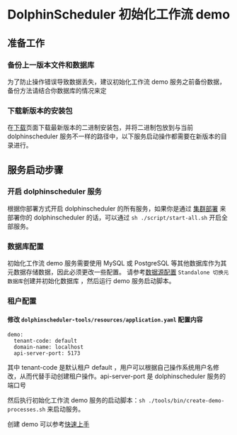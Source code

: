 # DolphinScheduler 初始化工作流 demo

## 准备工作

### 备份上一版本文件和数据库

为了防止操作错误导致数据丢失，建议初始化工作流 demo 服务之前备份数据，备份方法请结合你数据库的情况来定

### 下载新版本的安装包

在[下载](https://dolphinscheduler.apache.org/zh-cn/download)页面下载最新版本的二进制安装包，并将二进制包放到与当前 dolphinscheduler 服务不一样的路径中，以下服务启动操作都需要在新版本的目录进行。

## 服务启动步骤

### 开启 dolphinscheduler 服务

根据你部署方式开启 dolphinscheduler 的所有服务，如果你是通过 [集群部署](installation/cluster.md) 来部署你的 dolphinscheduler 的话，可以通过 `sh ./script/start-all.sh` 开启全部服务。

### 数据库配置

初始化工作流 demo 服务需要使用 MySQL 或 PostgreSQL 等其他数据库作为其元数据存储数据，因此必须更改一些配置。
请参考[数据源配置](installation/datasource-setting.md) `Standalone 切换元数据库`创建并初始化数据库 ，然后运行 demo 服务启动脚本。

### 租户配置

#### 修改 `dolphinscheduler-tools/resources/application.yaml` 配置内容

```
demo:
  tenant-code: default
  domain-name: localhost
  api-server-port: 5173
```

其中 tenant-code 是默认租户 default ，用户可以根据自己操作系统用户名修改，从而代替手动创建租户操作。api-server-port 是 dolphinscheduler 服务的端口号

然后执行初始化工作流 demo 服务的启动脚本：`sh ./tools/bin/create-demo-processes.sh` 来启动服务。

创建 demo 可以参考[快速上手](start/quick-start.md)
